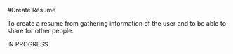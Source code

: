 #Create Resume

To create a resume from gathering information of the user and to be able to share for other people.

IN PROGRESS